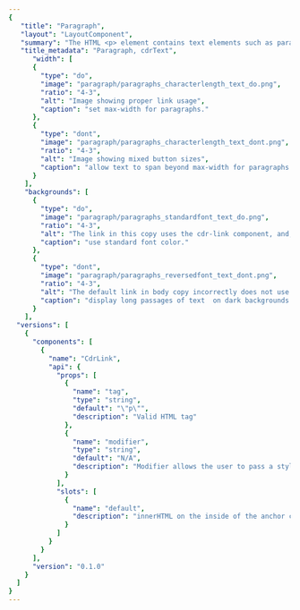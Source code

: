 ```yaml
---
{
   "title": "Paragraph",
   "layout": "LayoutComponent",
   "summary": "The HTML <p> element contains text elements such as paragraphs, headings, and lists to establish vertical spacing and optimize the reading experience.",
   "title_metadata": "Paragraph, cdrText",
	  "width": [
      {
        "type": "do",
        "image": "paragraph/paragraphs_characterlength_text_do.png",
        "ratio": "4-3",
        "alt": "Image showing proper link usage",
        "caption": "set max-width for paragraphs."
      },
      {
        "type": "dont",
        "image": "paragraph/paragraphs_characterlength_text_dont.png",
        "ratio": "4-3",
        "alt": "Image showing mixed button sizes",
        "caption": "allow text to span beyond max-width for paragraphs."
      }
    ],
    "backgrounds": [
      {
        "type": "do",
        "image": "paragraph/paragraphs_standardfont_text_do.png",
        "ratio": "4-3",
        "alt": "The link in this copy uses the cdr-link component, and, so correctly uses an underline",
        "caption": "use standard font color."
      },
      {
        "type": "dont",
        "image": "paragraph/paragraphs_reversedfont_text_dont.png",
        "ratio": "4-3",
        "alt": "The default link in body copy incorrectly does not use an underline",
        "caption": "display long passages of text  on dark backgrounds. "
      }
    ],
  "versions": [
    {
      "components": [
        {
          "name": "CdrLink",
          "api": {
            "props": [
              {
                "name": "tag",
                "type": "string",
                "default": "\"p\"",
                "description": "Valid HTML tag"
              },
              {
                "name": "modifier",
                "type": "string",
                "default": "N/A",
                "description": "Modifier allows the user to pass a style variant to this component  Possible values: body"
              }
            ],
            "slots": [
              {
                "name": "default",
                "description": "innerHTML on the inside of the anchor component"
              }
            ]
          }
        }
      ],
      "version": "0.1.0"
    }
  ]
}
---
```


<cdr-doc-tabs>
<template slot="Overview">
<cdr-doc-table-of-contents-shell 
    :appended-nav-items="[
      {
        text: 'Related Components'
      },
      {
        text: 'Typography'
      },
      {
        text: 'Caption'
      },
      {
        text: 'Blockquote'
      },
      {
        text: 'Headings',
        href: '../heading/'
      }
    ]">

## Default

Used as default font style for all text information. Also known as body-default in UI ToolKit.

<cdr-doc-example-code-pair :background-toggle="false" repository-href="https://github.com/rei/rei-cedar/tree/18.07.1/src/components/text" sandbox-href="https://codesandbox.io/s/10lx8v0qm4" >

```html
  <cdr-text>Pack everything you need with this handy checklist! We include the 10 essentials and more for comfort in the backcountry.</cdr-text>
```

</cdr-doc-example-code-pair>

## Body

Used for editorial content such as long-form articles like Expert Advice pages or editorial content on PDP pages.  Also known as body-editorial in UI ToolKit.

<cdr-doc-example-code-pair :background-toggle="false" repository-href="https://github.com/rei/rei-cedar/tree/18.07.1/src/components/text" sandbox-href="https://codesandbox.io/s/10lx8v0qm4">

```html
  <div>
    <cdr-text modifier="body">
      You don’t want to have to cut your day of skiing or snowboarding short because of tired legs. So before you gather your friends and family and purchase your lift tickets, it’s important to follow a workout plan that will get you fit for the slopes.
    </cdr-text>
    <cdr-text modifier="body">
      The following workout guide is designed to help you focus on the most essential aspects of fitness for completing a ski or snowboard trip: cardiovascular fitness, strength and balance. Remember, you should always start your ski day with a few easy warm-up runs, no matter how skilled you are.
    </cdr-text>
  </div>
```

</cdr-doc-example-code-pair>

</cdr-doc-table-of-contents-shell>
</template>

<template slot="Design Guidelines">
<cdr-doc-table-of-contents-shell 
    :appended-nav-items="[
      {
        text: 'Related Components'
      },
      {
        text: 'Typography'
      },
      {
        text: 'Caption'
      },
      {
        text: 'Blockquote'
      },
      {
        text: 'Headings',
        href: '../heading/'
      }
    ]">

  <cdr-doc-alert/>

## Use when

- Displaying articles for long-form content, such as Expert Advice articles or Co-op Journal entries
- Displaying member or legal messages, such as on PDP pages
- Displaying product descriptions
- Displaying customer reviews, such as on PDP pages

## Don’t use when

- Displaying form inputs. Instead, use the Input component
- Displaying alert messages. Instead, use the Alert component
- Listing product features. Instead, use the List component

## Foundations

- Roboto is used for paragraph text because it is easy to scan. It is primarily used for:
  - Legal messages on PDP pages
  - Shipping messages on PDP pages
  - Customer reviews on PDP pages
  - Class or event descriptions
  - REI Adventure descriptions
- Sentinel carries a stronger brand impression with other brand material, and is primarily used for:
  - Editorial copy on PDP pages
  - Long articles on Expert Advice or Co-op Journal pages

## Content

- Use adjacent text, a definition list, a glossary, or other method to supplement words that are ambiguous
- Abbreviations:
  - Follow [REI Copy Guidelines](http://pcempub.rei.com/content/asset-guides/en_us/site/brand-assets-guides/copy/master-brand-copy-guides.html) for dates, time, dimensions, measurements, electrical units, and geographic reference
  - Expand abbreviations by explaining the definition the first time it is used
  - Use the `<abbr>` element, or link to a definition or glossary
- Readability level on Flesch-Kincaid Grade Level should be roughly 9 years of primary education. For more information, see [Test your document’s readability](https://support.office.com/en-us/article/Test-your-document-s-readability-85b4969e-e80a-4777-8dd3-f7fc3c8b3fd2) on Microsoft’s website
- When possible, write the first sentence as an introduction to the paragraph. With screen readers, users can jump from paragraph to paragraph, listening to the first sentence or two before moving on to the next paragraph

## Behavior

- Max-width for paragraph containers is 634px or line length should not exceed 75 characters per line.

<do-dont :examples="$page.frontmatter.width" />

- Use standard (dark) font color on light background for article text.

<do-dont :examples="$page.frontmatter.backgrounds" />

## Accessibility

- To ensure that usage of this component complies with accessibility guidelines, do the following:
  - Text container does not exceed 634px or line length does not exceed more than 75 characters 
  - Minimize use of reversed-out body copy because it’s harder to read 
  - When possible, use the first sentence as an introduction to the paragraph. With screen readers, users can listen to the first sentence and then jump to the next paragraph 
  - Break long pages into shorter sections by organizing content into well-defined groups or chunks
- This component has compliance with following WebAIM’s accessibility guidelines:
  - [WCAG SC 1.4.8: Visual presentation](https://www.w3.org/TR/WCAG20/#visual-audio-contrast-visual-presentation): Cedar Design System text component provides for spacing for: 
    - Within paragraphs, line spacing is at least 1.5 times font height
    - Between paragraphs, at least 1.5 times larger than the line spacing

  <cdr-img alt="paragraphs_spacing_graphic_example" :src="$withBase(`/paragraph/paragraphs_spacing_graphic_example.png`)" />

</cdr-doc-table-of-contents-shell>
</template>

<template slot="API">
<cdr-doc-table-of-contents-shell
    :appended-nav-items="[
      {
        text: 'Related Components'
      },
      {
        text: 'Typography'
      },
      {
        text: 'Caption'
      },
      {
        text: 'Blockquote'
      },
      {
        text: 'Headings',
        href: '../heading/'
      }
    ]">

## Props

<cdr-doc-api type="prop" :api-data="$page.frontmatter.versions[0].components[0].api.props" />

## Slots

<cdr-doc-api type="slot" :api-data="$page.frontmatter.versions[0].components[0].api.slots" />

## Installation

Resources are available within the [cdr-text package](https://www.npmjs.com/package/@rei/cdr-text):

- Component: `@rei/cdr-text`

To incorporate the required assets for a component, use the following steps:

### #1. Install using NPM

Install the `cdr-text` package using `npm` in your terminal:

_Terminal_

```bash
npm i -S @rei/cdr-text
```

### #2. Import Dependencies

_main.js_

```javascript
// import your required CSS.
import "@rei/cdr-assets/dist/cdr-core.css";
import "@rei/cdr-assets/dist/cdr-fonts.css";
```

### #3. Add component to a template

_local.vue_

```vue
<template>
  <cdr-text
    modifier="body"
  >
    For long-form content like expert advice articles or co-op journal entries.
  </cdr-text>
</template>

<script>
import { CdrText } from '@rei/cdr-text';
export default {
  ...
  components: {
     CdrText  
  }
}
</script>
```

## Usage

The **cdrText** component allows for styling any html element with available text styles. Visual style and semantic meaning are managed independently by providing: 

* Element to the `tag` prop 
* Style to the `modifier` prop

By default the **cdrText** component renders as a paragraph, this default paragraph is intended for most standard use cases.

```vue
  <cdr-text>
    This is a standard paragraph, intended for non long form copy usage.
  </cdr-text>
```

When rendering long form copy add the `body` modifier.

```vue
  <cdr-text modifier="body">
    This paragraph is intended for long form copy usage.  
  </cdr-text>
```

Define custom tags by applying a specific **cdr-text** style with modifiers to it.

```vue
  <cdr-text
    tag="span"
    modifier="body">
    This span now renders as a long form copy paragraph that displays inline.
  </cdr-text>
```

</cdr-doc-table-of-contents-shell>
</template>

<template slot="History">

## 1.0.0

### What's new

**cdrText** component::

- Enables a consistent visual paragraph style applied to any html element using the tag property
- By default, results in a generic `<p>` tag
- Visual style is applied with the modifier property and supports:
  - **Unmodified variant**:  Used as default font style. It may be used for paragraphs, lists, or any basic information
  - **Body**: intended for long-form articles like Expert Advice pages or editorial content on PDP pages

</template>
</cdr-doc-tabs>
